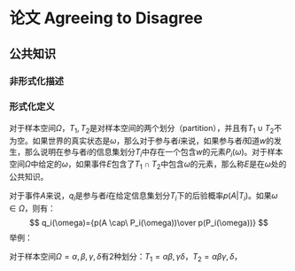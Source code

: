 # 论文 Agreeing to Disagree

## 公共知识

### 非形式化描述





### 形式化定义

对于样本空间$\Omega$，$T_1, T_2$是对样本空间的两个划分（partition），并且有$T_1 \cup T_2$不为空。如果世界的真实状态是$\omega$，那么对于参与者$i$来说，如果参与者$i$知道$w$的发生，那么说明在参与者$i$的信息集划分$T_i$中存在一个包含$w$的元素$P_i(\omega)$。对于样本空间$\Omega$中给定的$\omega$，如果事件$E$包含了$T_1\cap T_2$中包含$\omega$的元素，那么称$E$是在$\omega$处的公共知识。

对于事件$A$来说，$q_i$是参与者$i$在给定信息集划分$T_i$下的后验概率$p(A|T_i)$。如果$\omega \in \Omega$，则有：
$$
q_i(\omega)={p(A \cap\ P_i(\omega))\over p(P_i(\omega))}
$$
举例：

对于样本空间$\Omega={\alpha,\beta,\gamma,\delta}$有2种划分：$T_1={\alpha\beta, \gamma\delta}$，$T_2={\alpha\beta\gamma,\delta}$，
